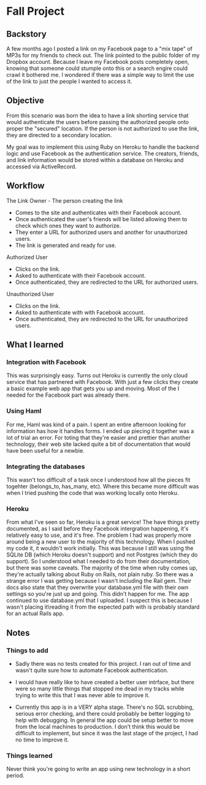 # Fall Project

## Backstory

A few months ago I posted a link on my Facebook page to a "mix tape" of MP3s for my friends to check out. The link pointed to the public folder of my Dropbox account. Because I leave my Facebook posts completely open, knowing that someone could stumple onto this or a search engire could crawl it bothered me. I wondered if there was a simple way to limit the use of the link to just the people I wanted to access it.

## Objective

From this scenario was born the idea to have a link shorting service that would authenticate the users before passing the authorized people onto proper the "secured" location. If the person is not authorized to use the link, they are directed to a secondary location.

My goal was to implement this using Ruby on Heroku to handle the backend logic and use Facebook as the authentication service. The creators, friends, and link information would be stored within a database on Heroku and accessed via ActiveRecord.

## Workflow

The Link Owner - The person creating the link
 * Comes to the site and authenticates with their Facebook account.
 * Once authenticated the user's friends will be listed allowing them to check which ones they want to authorize.
 * They enter a URL for authorized users and another for unauthorized users.
 * The link is generated and ready for use.

Authorized User
 * Clicks on the link.
 * Asked to authenticate with their Facebook account.
 * Once authenticated, they are redirected to the URL for authorized users.

Unauthorized User
 * Clicks on the link.
 * Asked to authenticate with with Facebook account.
 * Once authenticated, they are redirected to the URL for unauthorized users.


## What I learned

### Integration with Facebook

This was surprisingly easy. Turns out Heroku is currently the only cloud service that has partnered with Facebook. With just a few clicks they create a basic example web app that gets you up and moving. Most of the I needed for the Facebook part was already there.

### Using Haml

For me, Haml was kind of a pain. I spent an entire afternoon looking for information has how it handles forms. I ended up piecing it together was a lot of trial an error. For toting that they're easier and prettier than another technology, their web site lacked quite a bit of documentation that would have been useful for a newbie.


### Integrating the databases

This wasn't too difficult of a task once I understood how all the pieces fit togehter (belongs_to, has_many, etc). Where this became more difficult was when I tried pushing the code that was working locally onto Heroku.

### Heroku

From what I've seen so far, Heroku is a great service! The have things pretty documented, as I said before they Facebook intergration happening, it's relatively easy to use, and it's free. The problem I had was properly more around being a new user to the majority of this technology. When I pushed my code it, it wouldn't work initially. This was because I still was using the SQLite DB (which Heroku doesn't support) and not Postgres (which they do support). So I understood what I needed to do from their documentation, but there was some caveats. The majority of the time when ruby comes up, they're actually talking about Ruby on Rails, not plain ruby. So there was a strange error I was getting because I wasn't including the Rail gem. Their docs also state that they overwrite your database.yml file with their own settings so you're just up and going. This didn't happen for me. The app continued to use database.yml that I uploaded. I suspect this is because I wasn't placing it\reading it from the expected path with is probably standard for an actual Rails app.

## Notes

### Things to add

 - Sadly there was no tests created for this project. I ran out of time and wasn't quite sure how to automate Facebook authentication.

 - I would have really like to have created a better user intrface, but there were so many little things that stopped me dead in my tracks while trying to write this that I was never able to improve it.

 - Currently this app is in a VERY alpha stage. There's no SQL scrubbing, serious error checking, and there could probably be better logging to help with debugging. In general the app could be setup better to move from the local machines to production. I don't think this would be difficult to implement, but since it was the last stage of the project, I had no time to improve it.

### Things learned
 
Never think you're going to write an app using new technology in a short period.

